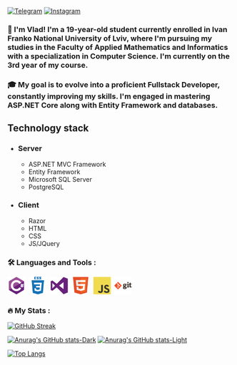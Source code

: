 [![Telegram](https://img.shields.io/badge/Telegram-2CA5E0?style=for-the-badge&logo=telegram&logoColor=white)](https://t.me/Depress1on_is_my_profession)
[![Instagram](https://img.shields.io/badge/Instagram-E4405F?style=for-the-badge&logo=instagram&logoColor=white)](https://www.instagram.com/vlad_ment_c_cby) 

### 👋 I'm Vlad! I'm a 19-year-old student currently enrolled in Ivan Franko National University of Lviv, where I'm pursuing my studies in the Faculty of Applied Mathematics and Informatics with a specialization in Computer Science. I'm currently on the 3rd year of my course.

### 🎓 My goal is to evolve into a proficient Fullstack Developer, constantly improving my skills. I'm engaged in mastering ASP.NET Core along with Entity Framework and databases.

## Technology stack
- ### Server
  - ASP.NET MVC Framework
  - Entity Framework
  - Microsoft SQL Server
  - PostgreSQL
- ### Client
  - Razor
  - HTML
  - CSS
  - JS/JQuery

### :hammer_and_wrench: Languages and Tools :
<div>
  <img src="https://github.com/devicons/devicon/blob/master/icons/csharp/csharp-original.svg" title="Git" **alt="Git" width="40" height="40"/>&nbsp;
  <img src="https://github.com/devicons/devicon/blob/master/icons/css3/css3-plain-wordmark.svg"  title="CSS3" alt="CSS" width="40" height="40"/>&nbsp;
  <img src="https://github.com/devicons/devicon/blob/master/icons/visualstudio/visualstudio-plain.svg"  title="CSS3" alt="CSS" width="40" height="40"/>&nbsp;
  <img src="https://github.com/devicons/devicon/blob/master/icons/html5/html5-original.svg" title="HTML5" alt="HTML" width="40" height="40"/>&nbsp;
  <img src="https://github.com/devicons/devicon/blob/master/icons/javascript/javascript-original.svg" title="JavaScript" alt="JavaScript"width="40"height="40"/>&nbsp;
  <img src="https://github.com/devicons/devicon/blob/master/icons/git/git-original-wordmark.svg" title="Git" **alt="Git" width="40" height="40"/>&nbsp;
</div>

### :fire: My Stats :
[![GitHub Streak](http://github-readme-streak-stats.herokuapp.com?user=LeoWarp&theme=default&card_width=500)](https://git.io/streak-stats)

[![Anurag's GitHub stats-Dark](https://github-readme-stats.vercel.app/api?username=LeoWarp&show_icons=true&theme=default#gh-dark-mode-only)](https://github.com/anuraghazra/github-readme-stats#gh-dark-mode-only)
[![Anurag's GitHub stats-Light](https://github-readme-stats.vercel.app/api?username=LeoWarp&show_icons=true&theme=default#gh-light-mode-only)](https://github.com/anuraghazra/github-readme-stats#gh-light-mode-only)

[![Top Langs](https://github-readme-stats.vercel.app/api/top-langs/?username=LeoWarp&hide_progress=true)](https://github.com/anuraghazra/github-readme-stats)

